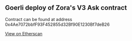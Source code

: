 ## Goerli deploy of Zora's V3 Ask contract

Contract can be found at address 0x4Ae7072bbfF93F452855d32Bf90E1230Bf7deB26

[View on Etherscan](https://goerli.etherscan.io/address/0x4Ae7072bbfF93F452855d32Bf90E1230Bf7deB26)
